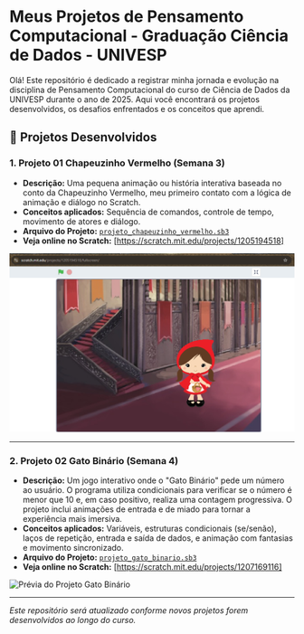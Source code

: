 # Meus Projetos de Pensamento Computacional - Graduação Ciência de Dados - UNIVESP

Olá! Este repositório é dedicado a registrar minha jornada e evolução na disciplina de Pensamento Computacional do curso de Ciência de Dados da UNIVESP durante o ano de 2025. Aqui você encontrará os projetos desenvolvidos, os desafios enfrentados e os conceitos que aprendi.

## 🚀 Projetos Desenvolvidos

### 1. Projeto 01 Chapeuzinho Vermelho (Semana 3)
* **Descrição:** Uma pequena animação ou história interativa baseada no conto da Chapeuzinho Vermelho, meu primeiro contato com a lógica de animação e diálogo no Scratch.
* **Conceitos aplicados:** Sequência de comandos, controle de tempo, movimento de atores e diálogo.
* **Arquivo do Projeto:** [`projeto_chapeuzinho_vermelho.sb3`](./projeto_chapeuzinho_vermelho.sb3)
* **Veja online no Scratch:** [https://scratch.mit.edu/projects/1205194518]

![Prévia do Projeto Chapeuzinho Vermelho](./chapeuzinho.png)

---

### 2. Projeto 02 Gato Binário (Semana 4)
* **Descrição:** Um jogo interativo onde o "Gato Binário" pede um número ao usuário. O programa utiliza condicionais para verificar se o número é menor que 10 e, em caso positivo, realiza uma contagem progressiva. O projeto inclui animações de entrada e de miado para tornar a experiência mais imersiva.
* **Conceitos aplicados:** Variáveis, estruturas condicionais (se/senão), laços de repetição, entrada e saída de dados, e animação com fantasias e movimento sincronizado.
* **Arquivo do Projeto:** [`projeto_gato_binario.sb3`](./projeto_gato_binario.sb3)
* **Veja online no Scratch:** [https://scratch.mit.edu/projects/1207169116]

![Prévia do Projeto Gato Binário](./gato_binario.png)

---
*Este repositório será atualizado conforme novos projetos forem desenvolvidos ao longo do curso.*
